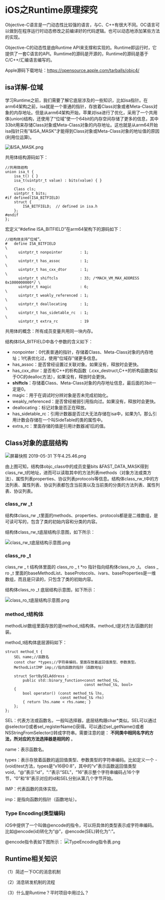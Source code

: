 # iOS之Runtime原理探究


Objective-C语言是一门动态性比较强的语言，与C、C++有很大不同。OC语言可以做到在程序运行时动态修改之前编译好的代码逻辑。也可以动态地添加某些方法的实现。

Objective-C的动态性是由Runtime API来支撑和实现的。Runtime即运行时，它提供了一套C语言的API。Rumtime的源码是开源的，Runtime的源码是基于C/C++/汇编语言编写的。

Apple源码下载地址：<https://opensource.apple.com/tarballs/objc4/>

## isa详解-位域

学习Runtime之前，我们需要了解它底层涉及的一些知识，比如isa指针。在arm64架构之前，isa就是一个普通的指针，存放着Class对象或者Meta-Class对象的内存地址。但是从arm64架构开始，苹果对isa进行了优化，采用了一个共用体(union)结构，还使用了“位域”使一个64bit的内存空间存储了更多的信息，其中33bit用来存储Class对象或Meta-Class对象的内存地址。这也就是从arm64开始isa指针只有"&ISA_MASK"才能得到Class对象或Meta-Class对象的地址值的原因(利用位运算)。


![&ISA_MASK.png](https://upload-images.jianshu.io/upload_images/4164292-153631fd8c38f12d.png?imageMogr2/auto-orient/strip%7CimageView2/2/w/1240)

共用体结构源码如下：

```
//共用体结构
union isa_t {
    isa_t() { }
    isa_t(uintptr_t value) : bits(value) { }

    Class cls;
    uintptr_t bits;
#if defined(ISA_BITFIELD)
    struct {
        ISA_BITFIELD;  // defined in isa.h
    };
#endif
};
```

宏定义“#define ISA_BITFIELD”在arm64架构下的源码如下：

```
//结构体支持“位域”。 
#   define ISA_BITFIELD                                                      \
      uintptr_t nonpointer        : 1;                                       \
      uintptr_t has_assoc         : 1;                                       \
      uintptr_t has_cxx_dtor      : 1;                                       \
      uintptr_t shiftcls          : 33; /*MACH_VM_MAX_ADDRESS 0x1000000000*/ \
      uintptr_t magic             : 6;                                       \
      uintptr_t weakly_referenced : 1;                                       \
      uintptr_t deallocating      : 1;                                       \
      uintptr_t has_sidetable_rc  : 1;                                       \
      uintptr_t extra_rc          : 19
```

共用体的概念：所有成员变量共用同一块内存。

结构体ISA_BITFIELD中各个参数的含义如下：

* nonpointer：0代表普通的指针，存储着Class、Meta-Class对象的内存地址；1代表优化过，使用"位域存"储更多信息。
* has_assoc：是否曾经设置过关联对象。如果没有，释放时会更快。
* has_cxx_dtor：是否有C++的析构函数（.cxx_destruct,C++的析构函数类似于OC的dealloc方法），如果没有，释放时会更快。
* **shiftcls**：存储着Class、Meta-Class对象的内存地址信息，最后面的3bit一定是0。
* magic：用于在调试时分辨对象是否未完成初始化。
* weakly_referenced：是否曾经被弱引用指向过。如果没有，释放时会更快。
* deallocating：标记对象是否正在释放。
* has_sidetable_rc：引用计数器是否过大无法存储在isa中，如果为1，那么引用计数会存储在一个叫SideTable的类的属性中。
* extra_rc：里面存储的值是引用计数器减1后的值。


## Class对象的底层结构

![屏幕快照 2019-05-31 下午4.25.46.png](https://upload-images.jianshu.io/upload_images/4164292-f1d74a6969bad946.png?imageMogr2/auto-orient/strip%7CimageView2/2/w/1240)

由上图可知，结构体objc_class中的成员变量bits &FAST_DATA_MASK得到class_rw_t的地址，进而可以读取其中的方法列表methods（对象方法或类方法）、属性列表properties、协议列表protocols等信息。结构体class_rw_t中的方法列表、属性列表、协议列表都包含当前类以及当前类的分类的方法列表、属性列表、协议列表。

### class_rw _t

结构体class_rw _t里面的methods、properties、protocols都是是二维数组，是可读可写的，包含了类的初始内容和分类的内容。

结构体class_rw_t底层结构示意图，如下所示：

![class_rw_t底层结构示意图.png](https://upload-images.jianshu.io/upload_images/4164292-e15b20432cffefc8.png?imageMogr2/auto-orient/strip%7CimageView2/2/w/1240)

### class_ro _t

class_rw _ t 结构体里面的 class_ro _ t *ro 指针指向结构体class_ro _t。 class _ ro _t 里面的baseMethodList、baseProtocols、ivars、baseProperties是一维数组，而且是只读的，只包含了类的初始内容。

结构体class_ro _t 底层结构示意图，如下所示：

![class_ro_t底层结构示意图.png](https://upload-images.jianshu.io/upload_images/4164292-cf61122383a90122.png?imageMogr2/auto-orient/strip%7CimageView2/2/w/1240)


### method_t结构体

methodList数组里面存放的是method_t结构体。method_t是对方法/函数的封装。

method_t结构体底层源码如下：

```
struct method_t {
    SEL name;//函数名
    const char *types;//字符串编码，里面存放着返回值类型、参数类型。
    MethodListIMP imp;//指向函数的指针（函数地址）

    struct SortBySELAddress :
        public std::binary_function<const method_t&,
                                    const method_t&, bool>
    {
        bool operator() (const method_t& lhs,
                         const method_t& rhs)
        { return lhs.name < rhs.name; }
    };
};
```

SEL：代表方法或函数名，一般叫选择器，底层结构跟char*类似。SEL可以通过@selector()或者sel_registerName()获得。可以通过sel_getName()或者NSStringFromSelector()转成字符串。需要注意的是： **不同类中相同名字的方法，所对应的方法选择器是相同的** 。

name：表示函数名。

types：表示存放着函数的返回值类型、参数类型的字符串编码。比如定义一个 -(void)test方法，types是“v16@0:8”，其中的“v”表示函数返回值类型void，“@”表示“id”，“:”表示“SEL”，“16”表示整个字符串编码占16个字节，“0”和“8”表示对应的id和SEL分别从第几个字节开始。

IMP：代表函数的具体实现。

imp：是指向函数的指针（函数地址）。


### Type Encoding(类型编码)

iOS中提供了一个叫做@encode的指令，可以将具体的类型表示成字符串编码。比如@encode(id)转化为“@”，@encode(SEL)转化为“:”。

@encode指令表如下图所示：
![TypeEncoding指令表.png](https://upload-images.jianshu.io/upload_images/4164292-079113457883962d.png?imageMogr2/auto-orient/strip%7CimageView2/2/w/1240)


## Runtime相关知识

（1）简述一下OC的消息机制

（2）消息转发机制的流程

（3）什么是Runtime？平时项目中用过么？
